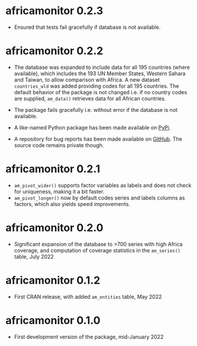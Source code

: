 # africamonitor 0.2.3

- Ensured that tests fail gracefully if database is not available. 

# africamonitor 0.2.2

- The database was expanded to include data for all 195 countries (where available), which includes the 193 UN Member States, Western Sahara and Taiwan, to allow comparison with Africa. A new dataset `countries_wld` was added providing codes for all 195 countries. The default behavior of the package is not changed i.e. if no country codes are supplied, `am_data()` retrieves data for all African countries.

- The package fails gracefully i.e. without error if the database is not available.

- A like-named Python package has been made available on [PyPi](https://pypi.org/project/africamonitor/). 

- A repository for bug reports has been made available on [GitHub](https://github.com/IFW-Macro-Research-Group/africamonitor/issues). The source code remains private though.  


# africamonitor 0.2.1
- `am_pivot_wider()` supports factor variables as labels and does not check for uniqueness, making it a bit faster. 
- `am_pivot_longer()` now by default codes series and labels columns as factors, which also yields speed improvements. 

# africamonitor 0.2.0
- Significant expansion of the database to >700 series with high Africa coverage, and computation of coverage statistics in the `am_series()` table, July 2022

# africamonitor 0.1.2
- First CRAN release, with added `am_entities` table, May 2022

# africamonitor 0.1.0
- First development version of the package, mid-January 2022
